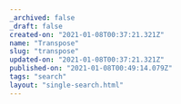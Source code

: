 ```yaml
---
_archived: false
_draft: false
created-on: "2021-01-08T00:37:21.321Z"
name: "Transpose"
slug: "transpose"
updated-on: "2021-01-08T00:37:21.321Z"
published-on: "2021-01-08T00:49:14.079Z"
tags: "search"
layout: "single-search.html"
---
```



